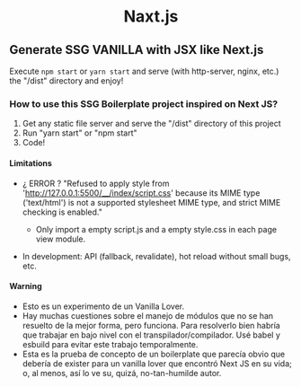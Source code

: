 # <div style="text-align: center;">Naxt.js</div>

## Generate SSG VANILLA with JSX like Next.js

Execute `npm start` or `yarn start` and serve (with http-server, nginx, etc.) the "/dist" directory and enjoy!

### How to use this SSG Boilerplate project inspired on Next JS?

1) Get any static file server and serve the "/dist" directory of this project
2) Run "yarn start" or "npm start"
3) Code! 


#### Limitations
- ¿ ERROR ? "Refused to apply style from 'http://127.0.0.1:5500/__/index/script.css' because its MIME type ('text/html') is not a supported stylesheet MIME type, and strict MIME checking is enabled."
    - Only import a empty script.js and a empty style.css in each page view module.

- In development: API (fallback, revalidate), hot reload without small bugs, etc.


#### Warning
- Esto es un experimento de un Vanilla Lover.
- Hay muchas cuestiones sobre el manejo de módulos que no se han resuelto de la mejor forma, pero funciona. Para resolverlo bien habría que trabajar en bajo nivel con el transpilador/compilador. Usé babel y esbuild para evitar este trabajo temporalmente.
- Esta es la prueba de concepto de un boilerplate que parecía obvio que debería de exister para un vanilla lover que encontró Next JS en su vida; o, al menos, así lo ve su, quizá, no-tan-humilde autor. 
